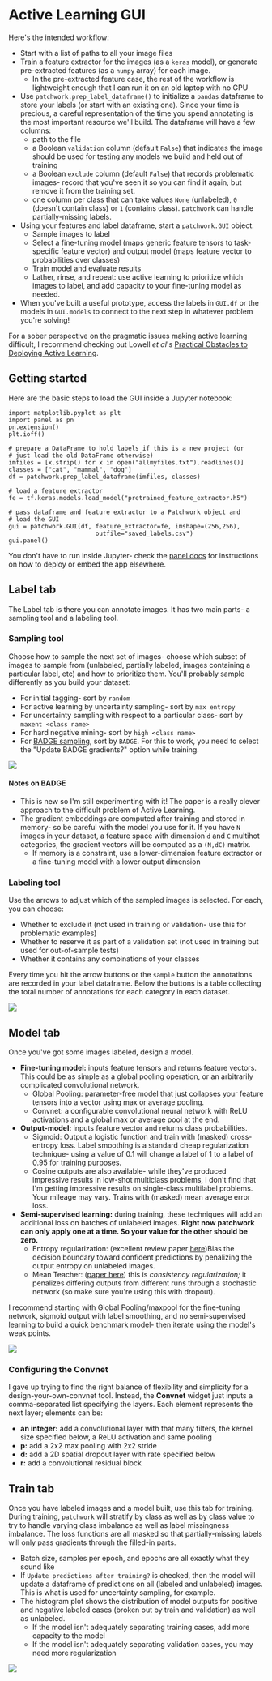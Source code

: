 # Active Learning GUI

Here's the intended workflow:

* Start with a list of paths to all your image files
* Train a feature extractor for the images (as a `keras` model), or generate pre-extracted features (as a `numpy` array) for each image.
  * In the pre-extracted feature case, the rest of the workflow is lightweight enough that I can run it on an old laptop with no GPU
* Use `patchwork.prep_label_dataframe()` to initialize a `pandas` dataframe to store your labels (or start with an existing one). Since your time is precious, a careful representation of the time you spend annotating is the most important resource we'll build. The dataframe will have a few columns:
  * path to the file
  * a Boolean `validation` column (default `False`) that indicates the image should be used for testing any models we build and held out of training
  * a Boolean `exclude` column (default `False`) that records problematic images- record that you've seen it so you can find it again, but remove it from the training set.
  * one column per class that can take values `None` (unlabeled), `0` (doesn't contain class) or `1` (contains class). `patchwork` can handle partially-missing labels.
* Using your features and label dataframe, start a `patchwork.GUI` object.
  * Sample images to label
  * Select a fine-tuning model (maps generic feature tensors to task-specific feature vector) and output model (maps feature vector to probabilities over classes)
  * Train model and evaluate results
  * Lather, rinse, and repeat: use active learning to prioritize which images to label, and add capacity to your fine-tuning model as needed.
* When you've built a useful prototype, access the labels in `GUI.df` or the models in `GUI.models` to connect to the next step in whatever problem you're solving!

     
For a sober perspective on the pragmatic issues making active learning difficult, I recommend checking out Lowell *et al*'s [Practical Obstacles to Deploying Active Learning](https://arxiv.org/abs/1807.04801).
                                        
## Getting started

Here are the basic steps to load the GUI inside a Jupyter notebook:

```{python}
import matplotlib.pyplot as plt
import panel as pn
pn.extension()
plt.ioff()

# prepare a DataFrame to hold labels if this is a new project (or
# just load the old DataFrame otherwise)
imfiles = [x.strip() for x in open("allmyfiles.txt").readlines()]                                     
classes = ["cat", "mammal", "dog"]
df = patchwork.prep_label_dataframe(imfiles, classes)

# load a feature extractor
fe = tf.keras.models.load_model("pretrained_feature_extractor.h5")

# pass dataframe and feature extractor to a Patchwork object and
# load the GUI
gui = patchwork.GUI(df, feature_extractor=fe, imshape=(256,256), 
                        outfile="saved_labels.csv")
gui.panel()
```

You don't have to run inside Jupyter- check the [panel docs](https://panel.holoviz.org/user_guide/Deploy_and_Export.html) for instructions on how to deploy or embed the app elsewhere.

## Label tab

The Label tab is there you can annotate images. It has two main parts- a sampling tool and a labeling tool.

### Sampling tool

Choose how to sample the next set of images- choose which subset of images to sample from (unlabeled, partially labeled, images containing a particular label, etc) and how to prioritize them. You'll probably sample differently as you build your dataset:

* For initial tagging- sort by `random`
* For active learning by uncertainty sampling- sort by `max entropy`
* For uncertainty sampling with respect to a particular class- sort by `maxent <class name>`
* For hard negative mining- sort by `high <class name>`
* For [BADGE sampling](https://arxiv.org/abs/1906.03671), sort by `BADGE`. For this to work, you need to select the "Update BADGE gradients?" option while training.

![](gui_label_sample.png)


#### Notes on BADGE

* This is new so I'm still experimenting with it! The paper is a really clever approach to the difficult problem of Active Learning.
* The gradient embeddings are computed after training and stored in memory- so be careful with the model you use for it. If you have `N` images in your dataset, a feature space with dimension `d` and `C` multihot categories, the gradient vectors will be computed as a  `(N,dC)` matrix.
  * If memory is a constraint, use a lower-dimension feature extractor or a fine-tuning model with a lower output dimension


### Labeling tool

Use the arrows to adjust which of the sampled images is selected. For each, you can choose:

* Whether to exclude it (not used in training or validation- use this for problematic examples)
* Whether to reserve it as part of a validation set (not used in training but used for out-of-sample tests)
* Whether it contains any combinations of your classes

Every time you hit the arrow buttons or the `sample` button the annotations are recorded in your label dataframe. Below the buttons is a table collecting the total number of annotations for each category in each dataset.

![](gui_label_classes.png)

## Model tab

Once you've got some images labeled, design a model.

* **Fine-tuning model:** inputs feature tensors and returns feature vectors. This could be as simple as a global pooling operation, or an arbitrarily complicated convolutional network.
  * Global Pooling: parameter-free model that just collapses your feature tensors into a vector using max or average pooling.
  * Convnet: a configurable convolutional neural network with ReLU activations and a global max or average pool at the end.
* **Output-model:**  inputs feature vector and returns class probabilities.
  * Sigmoid: Output a logistic function and train with (masked) cross-entropy loss. Label smoothing is a standard cheap regularization technique- using a value of 0.1 will change a label of 1 to a label of 0.95 for training purposes.
  * Cosine outputs are also available- while they've produced impressive results in low-shot multiclass problems, I don't find that I'm getting impressive results on single-class multilabel problems. Your mileage may vary. Trains with (masked) mean average error loss.
* **Semi-supervised learning:** during training, these techniques will add an additional loss on batches of unlabeled images. **Right now patchwork can only apply one at a time. So your value for the other should be zero.**
  * Entropy regularization: (excellent review paper [here](http://papers.nips.cc/paper/7585-realistic-evaluation-of-de))Bias the decision boundary toward confident predictions by penalizing the output entropy on unlabeled images. 
  * Mean Teacher: ([paper here](https://arxiv.org/abs/1703.01780)) this is *consistency regularization;* it penalizes differing outputs from different runs through a stochastic network (so make sure you're using this with dropout).

I recommend starting with Global Pooling/maxpool for the fine-tuning network, sigmoid output with label smoothing, and no semi-supervised learning to build a quick benchmark model- then iterate using the model's weak points.

![](gui_model.png)

### Configuring the Convnet

I gave up trying to find the right balance of flexibility and simplicity for a design-your-own-convnet tool. Instead, the **Convnet** widget just inputs a comma-separated list specifying the layers. Each element represents the next layer; elements can be:

* **an integer:** add a convolutional layer with that many filters, the kernel size specified below, a ReLU activation and same pooling
* **p:** add a 2x2 max pooling with 2x2 stride
* **d:** add a 2D spatial dropout layer with rate specified below
* **r:** add a convolutional residual block


## Train tab

Once you have labeled images and a model built, use this tab for training. During training, `patchwork` will stratify by class as well as by class value to try to handle varying class imbalance as well as label missingness imbalance. The loss functions are all masked so that partially-missing labels will only pass gradients through the filled-in parts.

* Batch size, samples per epoch, and epochs are all exactly what they sound like
* If `Update predictions after training?` is checked, then the model will update a dataframe of predictions on all (labeled and unlabeled) images. This is what is used for uncertainty sampling, for example.
* The histogram plot shows the distribution of model outputs for positive and negative labeled cases (broken out by train and validation) as well as unlabeled.
  * If the model isn't adequately separating training cases, add more capacity to the model
  * If the model isn't adequately separating validation cases, you may need more regularization

![](gui_train.png)

